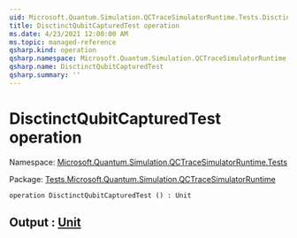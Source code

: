 ```yaml
---
uid: Microsoft.Quantum.Simulation.QCTraceSimulatorRuntime.Tests.DisctinctQubitCapturedTest
title: DisctinctQubitCapturedTest operation
ms.date: 4/23/2021 12:00:00 AM
ms.topic: managed-reference
qsharp.kind: operation
qsharp.namespace: Microsoft.Quantum.Simulation.QCTraceSimulatorRuntime.Tests
qsharp.name: DisctinctQubitCapturedTest
qsharp.summary: ''
---
```


# DisctinctQubitCapturedTest operation

Namespace: [Microsoft.Quantum.Simulation.QCTraceSimulatorRuntime.Tests](xref:Microsoft.Quantum.Simulation.QCTraceSimulatorRuntime.Tests)

Package: [Tests.Microsoft.Quantum.Simulation.QCTraceSimulatorRuntime](https://nuget.org/packages/Tests.Microsoft.Quantum.Simulation.QCTraceSimulatorRuntime)




```qsharp
operation DisctinctQubitCapturedTest () : Unit
```


## Output : [Unit](xref:microsoft.quantum.qsharp.valueliterals#unit-literal)

